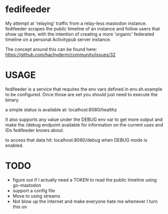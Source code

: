# fedifeeder
My attempt at 'relaying' traffic from a relay-less mastodon instance. fedifeeder scrapes the public timeline of an instance and follow users that show up there, with the intention of creating a more 'organic' federated timeline on a personal Activitypub server instance.

The concept around this can be found here: https://github.com/hachyderm/community/issues/32

# USAGE
fedifeeder is a service that requires the env vars defined in env.sh.example to be configured. Once those are set you should just need to execute the binary.

a simple status is available at: localhost:8080/healthz

It also supports any value under the DEBUG env var to get more output and make the /debug endpoint available for information on the current uses and IDs fedifeeder knows about.

to access that data hit: localhost:8080/debug when DEBUG mode is enabled.

# TODO
* figure out if I actually need a TOKEN to read the public timeline using go-mastodon
* support a config file
* Move to using streams
* Not blow up the internet and make everyone hate me whenever I turn this on